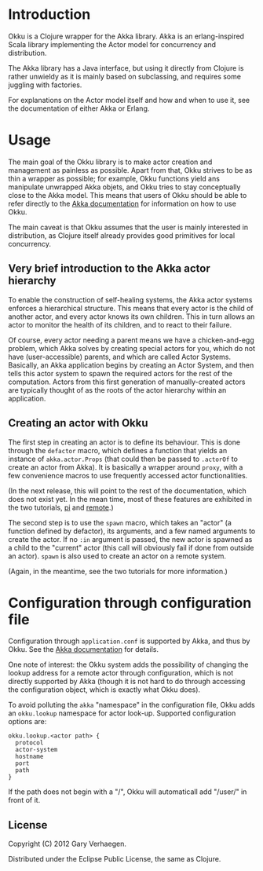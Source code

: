 # Introduction

Okku is a Clojure wrapper for the Akka library. Akka is an erlang-inspired
Scala library implementing the Actor model for concurrency and distribution.

The Akka library has a Java interface, but using it directly from Clojure is
rather unwieldy as it is mainly based on subclassing, and requires some
juggling with factories.

For explanations on the Actor model itself and how and when to use it, see the
documentation of either Akka or Erlang.

# Usage

The main goal of the Okku library is to make actor creation and management as
painless as possible. Apart from that, Okku strives to be as thin a wrapper as
possible; for example, Okku functions yield ans manipulate unwrapped Akka
objets, and Okku tries to stay conceptually close to the Akka model. This means
that users of Okku should be able to refer directly to the [Akka
documentation](http://akka.io/docs/) for information on how to use Okku.

The main caveat is that Okku assumes that the user is mainly interested in
distribution, as Clojure itself already provides good primitives for local
concurrency.

## Very brief introduction to the Akka actor hierarchy

To enable the construction of self-healing systems, the Akka actor systems
enforces a hierarchical structure. This means that every actor is the child of
another actor, and every actor knows its own children. This in turn allows an
actor to monitor the health of its children, and to react to their failure.

Of course, every actor needing a parent means we have a chicken-and-egg
problem, which Akka solves by creating special actors for you, which do not
have (user-accessible) parents, and which are called Actor Systems. Basically,
an Akka application begins by creating an Actor System, and then tells this
actor system to spawn the required actors for the rest of the computation.
Actors from this first generation of manually-created actors are typically
thought of as the roots of the actor hierarchy within an application.

## Creating an actor with Okku

The first step in creating an actor is to define its behaviour. This is done
through the ``defactor`` macro, which defines a function that yields an
instance of ``akka.actor.Props`` (that could then be passed to ``.actorOf`` to
create an actor from Akka). It is basically a wrapper around ``proxy``, with a
few convenience macros to use frequently accessed actor functionalities.

(In the next release, this will point to the rest of the documentation, which
does not exist yet. In the mean time, most of these features are exhibited in
the two tutorials, [pi](https://github.com/gaverhae/okku-pi) and
[remote](https://github.com/gaverhae/okku-remote).)

The second step is to use the ``spawn`` macro, which takes an "actor" (a
function defined by defactor), its arguments, and a few named arguments to
create the actor. If no ``:in`` argument is passed, the new actor is spawned as
a child to the "current" actor (this call will obviously fail if done from
outside an actor). ``spawn`` is also used to create an actor on a remote
system.

(Again, in the meantime, see the two tutorials for more information.)

# Configuration through configuration file

Configuration through ``application.conf`` is supported by Akka, and thus by
Okku. See the [Akka documentation](http://akka.io/docs/) for details.

One note of interest: the Okku system adds the possibility of changing the
lookup address for a remote actor through configuration, which is not directly
supported by Akka (though it is not hard to do through accessing the
configuration object, which is exactly what Okku does).

To avoid polluting the ``akka`` "namespace" in the configuration file, Okku
adds an ``okku.lookup`` namespace for actor look-up. Supported configuration
options are:
```
okku.lookup.<actor path> {
  protocol
  actor-system
  hostname
  port
  path
}
```

If the path does not begin with a "/", Okku will automaticall add "/user/" in
front of it.

## License

Copyright (C) 2012 Gary Verhaegen.

Distributed under the Eclipse Public License, the same as Clojure.
